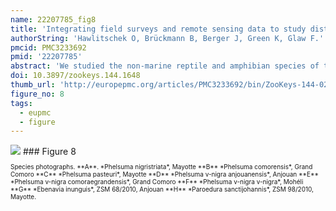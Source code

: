 ```yaml
---
name: 22207785_fig8
title: 'Integrating field surveys and remote sensing data to study distribution, habitat use and conservation status of the herpetofauna of the Comoro Islands.'
authorString: 'Hawlitschek O, Brückmann B, Berger J, Green K, Glaw F.'
pmcid: PMC3233692
pmid: '22207785'
abstract: 'We studied the non-marine reptile and amphibian species of the volcanic Comoro archipelago in the Western Indian Ocean, a poorly known island herpetofauna comprising numerous microendemic species of potentially high extinction risk and widespread, non-endemic and often invasive taxa. According to our data, the Comoro islands are inhabited by two amphibian species and at least 28 species of reptiles although ongoing genetic studies and unconfirmed historical records suggest an even higher species diversity. 14 of the 28 currently recognized species of terrestrial reptiles (50%) and the two amphibians are endemic to a single island or to the Comoro archipelago. The majority of species are most abundant at low elevation. However, a few endemic species, like the gekkonid lizards Paroedura sanctijohannis and Phelsuma nigristriata, are more common in or even confined to higher altitudes. We created habitat maps from remotely sensed data in combination with detailed species distribution maps produced using comprehensive data from field surveys between 2000 and 2010, literature, and historical locality records based on specimens in zoological collections. Using these data, we assessed the conservation status of the endemic terrestrial reptiles and amphibians according to the IUCN Red List criteria. Our results show that although little area of natural forest remains on the Comoros, many species are abundant in degraded forest or plantations. Competition and predation by invasive species appears to be the most important threat factor for the endemic herpetofauna, together with habitat degradation and destruction, which further favours invasive species. We propose the status Endangered for three species, Vulnerable for one species, Near Threatened for six species, Least Concern for four and Data Deficient for two species. The endemic subspecies Oplurus cuvieri comorensis is proposed for the status Critically Endangered. Based on the results of this study, seven areas of importance for reptile and amphibian conservation on the Comoros are identified. This study shows how remote sensing data can contribute to increasing accuracy and objectiveness of conservation assessments.'
doi: 10.3897/zookeys.144.1648
thumb_url: 'http://europepmc.org/articles/PMC3233692/bin/ZooKeys-144-021-g008.gif'
figure_no: 8
tags:
  - eupmc
  - figure
---
```

<img src='http://europepmc.org/articles/PMC3233692/bin/ZooKeys-144-021-g008.jpg' style='max-height: 300px'>
### Figure 8
<p style='font-size: 10px;'>Species photographs. **A**. *<named-content content-type="taxon-name">Phelsuma nigristriata</named-content>*, Mayotte **B** *<named-content content-type="taxon-name">Phelsuma comorensis</named-content>*, Grand Comoro **C** *<named-content content-type="taxon-name">Phelsuma pasteuri</named-content>*, Mayotte **D** *<named-content content-type="taxon-name">Phelsuma v-nigra anjouanensis</named-content>*, Anjouan **E** *<named-content content-type="taxon-name">Phelsuma v-nigra comoraegrandensis</named-content>*, Grand Comoro **F** *<named-content content-type="taxon-name">Phelsuma v-nigra v-nigra</named-content>*, Mohéli **G** *<named-content content-type="taxon-name">Ebenavia inunguis</named-content>*, ZSM 68/2010, Anjouan **H** *<named-content content-type="taxon-name">Paroedura sanctijohannis</named-content>*, ZSM 98/2010, Mayotte.</p>